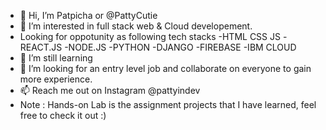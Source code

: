 - 👋 Hi, I’m Patpicha or @PattyCutie
- 👀 I’m interested in full stack web & Cloud developement.
- Looking for oppotunity as following tech stacks
  -HTML CSS JS
  -REACT.JS
  -NODE.JS
  -PYTHON
  -DJANGO
  -FIREBASE
  -IBM CLOUD
- 🌱 I’m still learning
- 💞️ I’m looking for an entry level job and collaborate on everyone to gain more experience.
- 📫 Reach me out on Instagram @pattyindev
- Note : Hands-on Lab is the assignment projects that I have learned, feel free to check it out :)

<!---
PattyCutie/PattyCutie is a ✨ special ✨ repository because its `README.md` (this file) appears on your GitHub profile.
You can click the Preview link to take a look at your changes.
--->
